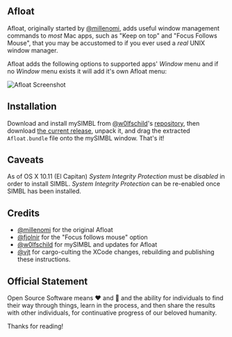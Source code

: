 Afloat
------

Afloat, originally started by [@millenomi][], adds useful window management
commands to _most_ Mac apps, such as "Keep on top" and "Focus Follows Mouse",
that you may be accustomed to if you ever used a _real_ UNIX window manager.

Afloat adds the following options to supported apps' _Window_ menu and if no _Window_ menu exists it will add it's own Afloat menu:

![Afloat Screenshot][afloat-screenie]


Installation
------------

Download and install mySIMBL from [@w0lfschild][]'s [repository][simbl-repo],
then download [the current release][current-binary], unpack it, and drag the
extracted `Afloat.bundle` file onto the mySIMBL window. That's it!

Caveats
-------

As of OS X 10.11 (El Capitan) _System Integrity Protection_ must be _disabled_ in order to install SIMBL. _System Integrity Protection_ can be re-enabled once SIMBL has been installed.

Credits
-------

* [@millenomi][] for the original Afloat
* [@fjolnir][] for the "Focus follows mouse" option
* [@w0lfschild][] for mySIMBL and updates for Afloat
* [@vjt][] for cargo-culting the XCode changes, rebuilding and publishing
  these instructions.

Official Statement
------------------

Open Source Software means :heart: and :beers: and the ability for
individuals to find their way through things, learn in the process, and then
share the results with other individuals, for continuative progress of our
beloved humanity.

Thanks for reading!

[afloat-screenie]: https://raw.githubusercontent.com/vjt/afloat/master/screenshot.png
[simbl-repo]: https://github.com/w0lfschild/mySIMBL
[current-binary]: https://github.com/w0lfschild/afloat/build

[@millenomi]: https://github.com/millenomi
[@fjolnir]: https://github.com/fjolnir
[@w0lfschild]: https://github.com/w0lfschild
[@vjt]: https://github.com/vjt
